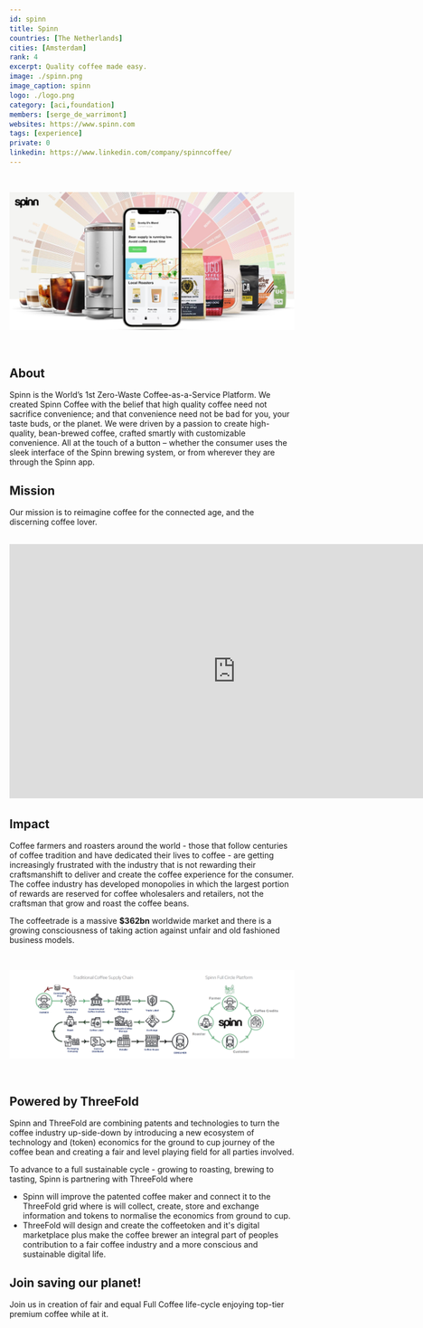```yaml
---
id: spinn
title: Spinn
countries: [The Netherlands]
cities: [Amsterdam]
rank: 4
excerpt: Quality coffee made easy.
image: ./spinn.png
image_caption: spinn
logo: ./logo.png
category: [aci,foundation]
members: [serge_de_warrimont]
websites: https://www.spinn.com
tags: [experience]
private: 0
linkedin: https://www.linkedin.com/company/spinncoffee/
---
```


<br/>

![spinn](./spinn_coffee_platform.png)

<br/>

## About

Spinn is the World’s 1st Zero-Waste Coffee-as-a-Service Platform.
We created Spinn Coffee with the belief that high quality coffee need not sacrifice convenience; and that convenience need not be bad for you, your taste buds, or the planet. We were driven by a passion to create high-quality, bean-brewed coffee, crafted smartly with customizable convenience. All at the touch of a button – whether the consumer uses the sleek interface of the Spinn brewing system, or from wherever they are through the Spinn app.


## Mission

Our mission is to reimagine coffee for the connected age, and the discerning coffee lover.

<BR>

<iframe width="800" height="450" src="https://www.youtube.com/embed/brmS9_dCBz4" title="YouTube video player" frameborder="0" allow="accelerometer; autoplay; clipboard-write; encrypted-media; gyroscope; picture-in-picture" allowfullscreen></iframe>

<BR>


## Impact

Coffee farmers and roasters around the world - those that follow centuries of coffee tradition and have dedicated their lives to coffee - are getting increasingly frustrated with the industry that is not rewarding their craftsmanshift to deliver and create the coffee experience for the consumer. The coffee industry has developed monopolies in which the largest portion of rewards are reserved for coffee wholesalers and retailers, not the craftsman that grow and roast the coffee beans.
<br/>

The coffeetrade is a massive **$362bn** worldwide market and there is a growing consciousness of taking action against unfair and old fashioned business models.

<br/>

![spinn](./coffe_lifecycle.png)

<br/>

 
## Powered by ThreeFold

Spinn and ThreeFold are combining patents and technologies to turn the coffee industry up-side-down by introducing a new ecosystem of technology and (token) economics for the ground to cup journey of the coffee bean and creating a fair and level playing field for all parties involved.
<br/>

To advance to a full sustainable cycle - growing to roasting, brewing to tasting, Spinn is partnering with ThreeFold where 
- Spinn will improve the patented coffee maker and connect it to the ThreeFold grid where is will collect, create, store and exchange information and tokens to normalise the economics from ground to cup. 
- ThreeFold will design and create the coffeetoken and it's digital marketplace plus make the coffee brewer an integral part of peoples contribution to a fair coffee industry and a more conscious and sustainable digital life.

## Join saving our planet!

Join us in creation of fair and equal Full Coffee life-cycle enjoying top-tier premium coffee while at it.



